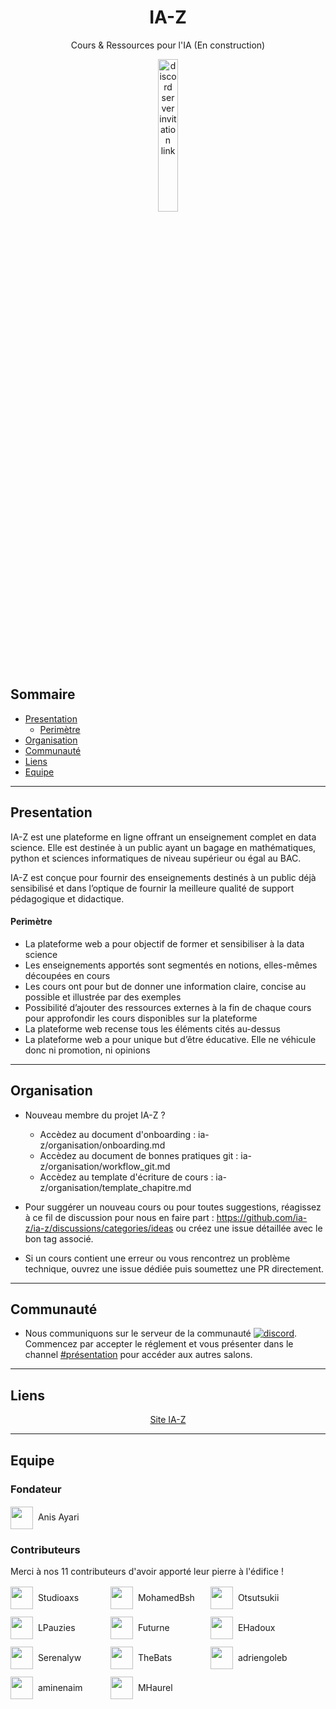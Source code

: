 <h1 align="center">IA-Z</h1>
<p align="center">
  Cours & Ressources pour l'IA  (En construction) 
</p>
<p align="center">
  <a href="https://discord.gg/nmnuf6USVT">
        <img alt="discord server invitation link" src="https://cdn.cdnlogo.com/logos/d/47/discord.svg" style="width: 25%">
  </a>
</p>

## Sommaire

- [Presentation](#presentation)
  - [Perimètre](#perimètre)
- [Organisation](#organisation)
- [Communauté](#communauté)
- [Liens](#liens)
- [Equipe](#equipe)

---

## Presentation
IA-Z est une plateforme en ligne offrant un enseignement complet en data science. Elle est destinée à un public ayant un bagage en mathématiques, python et sciences informatiques de niveau supérieur ou égal au BAC. 

IA-Z est conçue pour fournir des enseignements destinés à un public déjà sensibilisé et dans l’optique de fournir la meilleure qualité de support pédagogique et didactique.

#### Perimètre
- La plateforme web a pour objectif de former et sensibiliser à la data science
-	Les enseignements apportés sont segmentés en notions, elles-mêmes découpées en cours
-	Les cours ont pour but de donner une information claire, concise au possible et illustrée par des exemples
-	Possibilité d’ajouter des ressources externes à la fin de chaque cours pour approfondir les cours disponibles sur la plateforme
-	La plateforme web recense tous les éléments cités au-dessus
-	La plateforme web a pour unique but d’être éducative. Elle ne véhicule donc ni promotion,  ni opinions


---
## Organisation

- Nouveau membre du projet IA-Z ? 

  * Accèdez au document d'onboarding : ia-z/organisation/onboarding.md 
  * Accèdez au document de bonnes pratiques git : ia-z/organisation/workflow_git.md
  * Accèdez au template d'écriture de cours : ia-z/organisation/template_chapitre.md

-  Pour suggérer un nouveau cours ou pour toutes suggestions, réagissez à ce fil de discussion pour nous en faire part : https://github.com/ia-z/ia-z/discussions/categories/ideas ou créez une issue détaillée avec le bon tag associé.
-  Si un cours contient une erreur ou vous rencontrez un problème technique, ouvrez une issue dédiée puis soumettez une PR directement.

---
## Communauté

- Nous communiquons sur le serveur de la communauté [![discord](https://img.shields.io/discord/638695942786121758?label=DefendIntelligence&logoColor=ffffff&color=7389D8&labelColor=6A7EC2)](https://discord.gg/nmnuf6USVT). 
Commencez par accepter le réglement et vous présenter dans le channel [#présentation](https://discord.gg/v4nKnCcEqF) pour accéder aux autres salons.

---
## Liens

<p align="center">
  <a href="https://ia-z.github.io/ia-z/README.html">Site IA-Z</a>
</p>

---
## Equipe

### Fondateur

<p style="margin-top: 2px">
  <a href="https://github.com/anisayari" style="display: flex; align-items : center; text-decoration: none; color: inherit;">
    <img src="https://avatars.githubusercontent.com/u/10380894?v=4" style="width: 36px; margin-top: 2px">
    &nbsp;&nbsp;Anis Ayari
  </a>
</p>

### Contributeurs

Merci à nos 11 contributeurs d'avoir apporté leur pierre à l'édifice !

<p style="display: flex; flex-wrap: wrap; gap: 10px; margin-top: 2px">
  <a href="https:&#x2F;&#x2F;github.com&#x2F;Studioaxs" style="display: flex; align-items : center; text-decoration: none; color: inherit; width: 150px">
    <img src="https:&#x2F;&#x2F;avatars.githubusercontent.com&#x2F;u&#x2F;82153591?v&#x3D;4" style="width: 36px; margin-top: 2px">
    &nbsp;&nbsp;Studioaxs
  </a>
  <a href="https:&#x2F;&#x2F;github.com&#x2F;MohamedBsh" style="display: flex; align-items : center; text-decoration: none; color: inherit; width: 150px">
    <img src="https:&#x2F;&#x2F;avatars.githubusercontent.com&#x2F;u&#x2F;40428556?v&#x3D;4" style="width: 36px; margin-top: 2px">
    &nbsp;&nbsp;MohamedBsh
  </a>
  <a href="https:&#x2F;&#x2F;github.com&#x2F;Otsutsukii" style="display: flex; align-items : center; text-decoration: none; color: inherit; width: 150px">
    <img src="https:&#x2F;&#x2F;avatars.githubusercontent.com&#x2F;u&#x2F;38628261?v&#x3D;4" style="width: 36px; margin-top: 2px">
    &nbsp;&nbsp;Otsutsukii
  </a>
  <a href="https:&#x2F;&#x2F;github.com&#x2F;LPauzies" style="display: flex; align-items : center; text-decoration: none; color: inherit; width: 150px">
    <img src="https:&#x2F;&#x2F;avatars.githubusercontent.com&#x2F;u&#x2F;26601532?v&#x3D;4" style="width: 36px; margin-top: 2px">
    &nbsp;&nbsp;LPauzies
  </a>
  <a href="https:&#x2F;&#x2F;github.com&#x2F;Futurne" style="display: flex; align-items : center; text-decoration: none; color: inherit; width: 150px">
    <img src="https:&#x2F;&#x2F;avatars.githubusercontent.com&#x2F;u&#x2F;25549037?v&#x3D;4" style="width: 36px; margin-top: 2px">
    &nbsp;&nbsp;Futurne
  </a>
  <a href="https:&#x2F;&#x2F;github.com&#x2F;EHadoux" style="display: flex; align-items : center; text-decoration: none; color: inherit; width: 150px">
    <img src="https:&#x2F;&#x2F;avatars.githubusercontent.com&#x2F;u&#x2F;1655646?v&#x3D;4" style="width: 36px; margin-top: 2px">
    &nbsp;&nbsp;EHadoux
  </a>
  <a href="https:&#x2F;&#x2F;github.com&#x2F;Serenalyw" style="display: flex; align-items : center; text-decoration: none; color: inherit; width: 150px">
    <img src="https:&#x2F;&#x2F;avatars.githubusercontent.com&#x2F;u&#x2F;65224852?v&#x3D;4" style="width: 36px; margin-top: 2px">
    &nbsp;&nbsp;Serenalyw
  </a>
  <a href="https:&#x2F;&#x2F;github.com&#x2F;TheBats" style="display: flex; align-items : center; text-decoration: none; color: inherit; width: 150px">
    <img src="https:&#x2F;&#x2F;avatars.githubusercontent.com&#x2F;u&#x2F;35220472?v&#x3D;4" style="width: 36px; margin-top: 2px">
    &nbsp;&nbsp;TheBats
  </a>
  <a href="https:&#x2F;&#x2F;github.com&#x2F;adriengoleb" style="display: flex; align-items : center; text-decoration: none; color: inherit; width: 150px">
    <img src="https:&#x2F;&#x2F;avatars.githubusercontent.com&#x2F;u&#x2F;55838700?v&#x3D;4" style="width: 36px; margin-top: 2px">
    &nbsp;&nbsp;adriengoleb
  </a>
  <a href="https:&#x2F;&#x2F;github.com&#x2F;aminenaim" style="display: flex; align-items : center; text-decoration: none; color: inherit; width: 150px">
    <img src="https:&#x2F;&#x2F;avatars.githubusercontent.com&#x2F;u&#x2F;74571889?v&#x3D;4" style="width: 36px; margin-top: 2px">
    &nbsp;&nbsp;aminenaim
  </a>
  <a href="https:&#x2F;&#x2F;github.com&#x2F;MHaurel" style="display: flex; align-items : center; text-decoration: none; color: inherit; width: 150px">
    <img src="https:&#x2F;&#x2F;avatars.githubusercontent.com&#x2F;u&#x2F;54206618?v&#x3D;4" style="width: 36px; margin-top: 2px">
    &nbsp;&nbsp;MHaurel
  </a>
</p>
